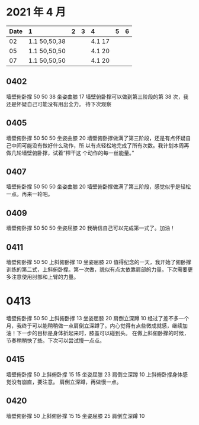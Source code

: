 # 2021 年 4 月

| Date | 1            | 2 | 3 | 4      | 5 | 6 |
|:-----|:-------------|:--|:--|:-------|:--|:--|
| 02   | 1.1 50,50,38 |   |   | 4.1 17 |   |   |
| 05   | 1.1 50,50,50 |   |   | 4.1 20 |   |   |
| 07   | 1.1 50,50,50 |   |   | 4.1 20 |   |   |

## 0402

墙壁俯卧撑 50 50 38
坐姿曲膝 17
墙壁俯卧撑可以做到第三阶段的第 38 次，我还是怀疑自己可能没有用出全力。
待下次观察

## 0405

墙壁俯卧撑 50 50 50
坐姿曲膝 20
墙壁俯卧撑做满了第三阶段，还是有点怀疑自己中间可能没有做好什么动作，所
以有点轻松地完成了所有次数。我计划本周再做几轮墙壁俯卧撑，试着“榨干这
个动作的每一丝能量。”

## 0407

墙壁俯卧撑 50 50 50
坐姿曲膝 20
墙壁俯卧撑做满了第三阶段，感觉似乎是轻松一点。再来一轮吧。

## 0409

墙壁俯卧撑 50 50 50
坐姿屈膝 20
我确信自己可以完成第一式了。加油！

## 0411

墙壁俯卧撑 50 50
上斜俯卧撑 10
坐姿屈膝 20
值得纪念的一天，我开始了俯卧撑训练的第二式，上斜俯卧撑。第一次做，貌似有点太依靠肩部的力量。下次需要更多注意使用肘部和上臂的力量。

# 0413

墙壁俯卧撑 50 50
上斜俯卧撑 13
坐姿屈膝 20
肩倒立深蹲 10
经过了差不多一个月，我终于可以能稍稍做一点肩倒立深蹲了。内心觉得有点些微成就感，继续加油！下一步的目标是身体折起来时，膝盖可以碰到头。
在做上斜俯卧撑的时候，节奏稍稍快了些。下次可以尝试慢一点点。

## 0415

墙壁俯卧撑 50
上斜俯卧撑 15 15
坐姿屈膝 23
肩倒立深蹲 10
上斜俯卧撑身体感觉没有崩直，要注意。
肩倒立深蹲，再做慢一点。

## 0420

墙壁俯卧撑 50
上斜俯卧撑 15 15
坐姿屈膝 25
肩倒立深蹲 10
